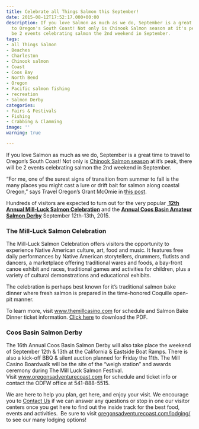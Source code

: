 ```yaml
---
title: Celebrate all Things Salmon this September!
date: 2015-08-12T17:52:17.000+00:00
description: If you love Salmon as much as we do, September is a great time to travel
  to Oregon's South Coast! Not only is Chinook Salmon season at it's peak, there will
  be 2 events celebrating salmon the 2nd weekend in September.
tags:
- all Things Salmon
- Beaches
- Charleston
- Chinook salmon
- Coast
- Coos Bay
- North Bend
- Oregon
- Pacific salmon fishing
- recreation
- Salmon Derby
categories:
- Fairs & Festivals
- Fishing
- Crabbing & Clamming
image: ''
warning: true

---
```

If you love Salmon as much as we do, September is a great time to travel to Oregon’s South Coast! Not only is <a href="http://www.oregonsadventurecoast.com/featured-adventures/fishing-crabbing-clamming/" target="_blank">Chinook Salmon season</a> at it’s peak, there will be 2 events celebrating salmon the 2nd weekend in September.

“For me, one of the surest signs of transition from summer to fall is the many places you might cast a lure or drift bait for salmon along coastal Oregon,” says Travel Oregon’s Grant McOmie in <a href="http://www.oregonsadventurecoast.com/trip-ideas/downtown-coos-bay-salmon/" target="_blank" class="broken_link">this post</a>.

Hundreds of visitors are expected to turn out for the very popular <a style="font-weight: bold;" href="http://www.themillcasino.com/entertainment/salmon.cfm" target="_blank" class="broken_link"> 12th Annual Mill-Luck Salmon Celebration</a> and the <a style="font-weight: bold;" href="http://www.oregonsadventurecoast.com/listings/14th-annual-coos-basin-amateur-salmon-derby/" target="_blank">Annual Coos Basin Amateur Salmon Derby</a> September 12th-13th, 2015.

### The Mill-Luck Salmon Celebration

The Mill-Luck Salmon Celebration offers visitors the opportunity to experience Native American culture, art, food and music. It features free daily performances by Native American storytellers, drummers, flutists and dancers, a marketplace offering traditional wares and foods, a bay-front canoe exhibit and races, traditional games and activities for children, plus a variety of cultural demonstrations and educational exhibits.

The celebration is perhaps best known for it’s traditional salmon bake dinner where fresh salmon is prepared in the time-honored Coquille open-pit manner.

To learn more, visit <a href="http://www.themillcasino.com/entertainment/salmon.cfm" target="_blank" class="broken_link">www.themillcasino.com</a> for schedule and Salmon Bake Dinner ticket information. <a href="http://www.themillcasino.com/auxsite/info/1509_salmoncelebration_flyer_web.pdf" target="_blank" class="broken_link">Click here</a> to download the PDF.

### Coos Basin Salmon Derby

The 16th Annual Coos Basin Salmon Derby will also take place the weekend of September 12th & 13th at the California & Eastside Boat Ramps. There is also a kick-off BBQ & silent auction planned for Friday the 11th. The Mill Casino Boardwalk will be the site of the “weigh station” and awards ceremony during The Mill Luck Salmon Festival. Visit <a href="http://www.oregonsadventurecoast.com/listings/14th-annual-coos-basin-amateur-salmon-derby/" target="_blank">www.oregonsadventurecoast.com</a> for schedule and ticket info or contact the ODFW office at 541-888-5515.

We are here to help you plan, get here, and enjoy your visit. We encourage you to <a href="http://www.oregonsadventurecoast.com/contact/" target="_blank">Contact Us</a> if we can answer any questions or stop in one our visitor centers once you get here to find out the inside track for the best food, events and activities.  Be sure to visit <a href="ttp://oregonsadventurecoast.com/lodging/" target="_blank">oregonsadventurecoast.com/lodging/</a> to see our many lodging options!